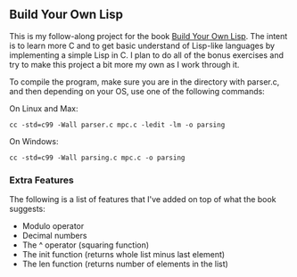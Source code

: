 ## Build Your Own Lisp

This is my follow-along project for the book [Build Your Own Lisp](http://www.buildyourownlisp.com/). The intent is to learn more C and to get basic understand of Lisp-like languages by implementing a simple Lisp in C. I plan to do all of the bonus exercises and try to make this project a bit more my own as I work through it.

To compile the program, make sure you are in the directory with parser.c, and then depending on your OS, use one of the following commands:

On Linux and Max:
```
cc -std=c99 -Wall parser.c mpc.c -ledit -lm -o parsing
```
On Windows:
```
cc -std=c99 -Wall parsing.c mpc.c -o parsing
```

### Extra Features

The following is a list of features that I've added on top of what the book suggests:

* Modulo operator
* Decimal numbers
* The ^ operator (squaring function)
* The init function (returns whole list minus last element)
* The  len function (returns number of elements in the list)